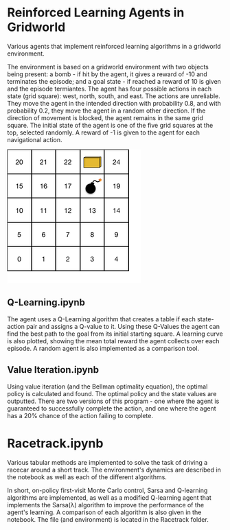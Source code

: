 # Reinforced Learning Agents in Gridworld
Various agents that implement reinforced learning algorithms in a gridworld environment.

The environment is based on a gridworld environment with two objects being present: a bomb - if hit by the agent, it gives a reward of -10 and terminates the episode; and a goal state - if reached a reward of 10 is given and the episode termiantes. The agent has four possible actions in each state (grid square): west, north, south, and east. The actions are unreliable. They move the agent in the intended direction with probability 0.8, and with probability 0.2, they move the agent in a random other direction. If the direction of movement is blocked, the agent remains in the same grid square. The initial state of the agent is one of the five grid squares at the top, selected randomly. A reward of -1 is given to the agent for each navigational action. 

![gridworld environment](https://github.com/fj317/ReinforcedLearningAgents/blob/main/img/bombs%20and%20gold%20numbers.png)

## Q-Learning.ipynb
The agent uses a Q-Learning algorithm that creates a table if each state-action pair and assigns a Q-value to it. Using these Q-Values the agent can find the best path to the goal from its initial starting square. A learning curve is also plotted, showing the mean total reward the agent collects over each episode. A random agent is also implemented as a comparison tool.

## Value Iteration.ipynb
Using value iteration (and the Bellman optimality equation), the optimal policy is calculated and found. The optimal policy and the state values are outputted. There are two versions of this program - one where the agent is guaranteed to successfully complete the action, and one where the agent has a 20% chance of the action failing to complete.

# Racetrack.ipynb
Various tabular methods are implemented to solve the task of driving a racecar around a short track. The environment's dynamics are described in the notebook as well as each of the different algorithms. 

In short, on-policy first-visit Monte Carlo control, Sarsa and Q-learning algorithms are implemented, as well as a modified Q-learning agent that implements the Sarsa(λ) algorithm to improve the performance of the agent's learning. A comparison of each algorithm is also given in the notebook. The file (and environment) is located in the Racetrack folder.
